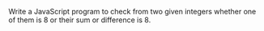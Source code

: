 Write a JavaScript program to check from two given integers whether one of them is 8 or their sum or difference is 8. 